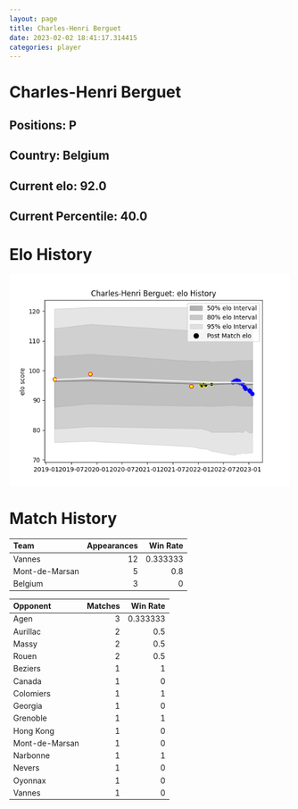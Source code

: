 ```yaml
---  
layout: page  
title: Charles-Henri Berguet  
date: 2023-02-02 18:41:17.314415  
categories: player  
---
```

# Charles-Henri Berguet

## Positions: P

## Country: Belgium

## Current elo: 92.0

## Current Percentile: 40.0

# Elo History


![elo history](history_Charles-HenriBerguet.png)
# Match History


| Team           |   Appearances |   Win Rate |
|:---------------|--------------:|-----------:|
| Vannes         |            12 |   0.333333 |
| Mont-de-Marsan |             5 |   0.8      |
| Belgium        |             3 |   0        |

| Opponent       |   Matches |   Win Rate |
|:---------------|----------:|-----------:|
| Agen           |         3 |   0.333333 |
| Aurillac       |         2 |   0.5      |
| Massy          |         2 |   0.5      |
| Rouen          |         2 |   0.5      |
| Beziers        |         1 |   1        |
| Canada         |         1 |   0        |
| Colomiers      |         1 |   1        |
| Georgia        |         1 |   0        |
| Grenoble       |         1 |   1        |
| Hong Kong      |         1 |   0        |
| Mont-de-Marsan |         1 |   0        |
| Narbonne       |         1 |   1        |
| Nevers         |         1 |   0        |
| Oyonnax        |         1 |   0        |
| Vannes         |         1 |   0        |
